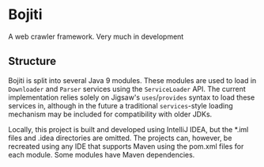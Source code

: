 # Bojiti
A web crawler framework.  Very much in development

## Structure
Bojiti is split into several Java 9 modules.  These modules are used to load
in `Downloader` and `Parser` services using the `ServiceLoader` API.  The
current implementation relies solely on Jigsaw's `uses`/`provides` syntax to
load these services in, although in the future a traditional `services`-style
loading mechanism may be included for compatibility with older JDKs.

Locally, this project is built and developed using IntelliJ IDEA, but the
*.iml files and .idea directories are omitted.  The projects can, however, be
recreated using any IDE that supports Maven using the pom.xml files for each
module.  Some modules have Maven dependencies.
